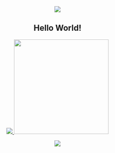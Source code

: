 <div align="center">
  <img src="https://raw.githubusercontent.com/DimitriGeers/DimitriGeers/feature/master/gifs/banner-dimitri-geers.gif" align="middle">
  <h2>Hello World!</h2>
</div>



<p align="center">

<!-- Streak -->
  <a href="https://git.io/streak-stats">
    <img src="https://streak-stats.demolab.com?user=DimitriGeers&theme=elegant&border_radius=4.5&date_format=j%20M%5B%20Y%5D&mode=weekly&card_width=450&card_height=100"/>
  </a>

<!-- Activity Graph -->
  <a href="https://git.io/streak-stats">
    <img height=250 src="https://github-readme-activity-graph.vercel.app/graph?username=DimitriGeers&border_radius=0&custom_title=Activity%20Graph&hide_title=false&bg_color=03071e&color=81A1C1&line=e75d05&point=c96702&area_color=D8DEE9&title_color=f7d6b6&"/>
  </a> 
</p> 



<!-- Visitors badge -->
<p align="center">
  <a href="https://visitorbadge.io/status?path=https%3A%2F%2Fgithub.com%2FDimitriGeers">
    <img src="https://api.visitorbadge.io/api/visitors?path=https%3A%2F%2Fgithub.com%2FDimitriGeers&label=visitors&labelColor=%2303071e&countColor=%23e75d05&style=plastic" />
  </a>
</p>

